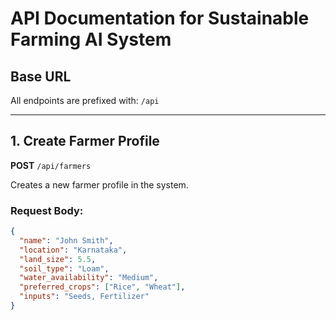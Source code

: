 # API Documentation for Sustainable Farming AI System

## Base URL
All endpoints are prefixed with: `/api`

---

## 1. Create Farmer Profile
**POST** `/api/farmers`

Creates a new farmer profile in the system.

### Request Body:
```json
{
  "name": "John Smith",
  "location": "Karnataka",
  "land_size": 5.5,
  "soil_type": "Loam",
  "water_availability": "Medium",
  "preferred_crops": ["Rice", "Wheat"],
  "inputs": "Seeds, Fertilizer"
}
